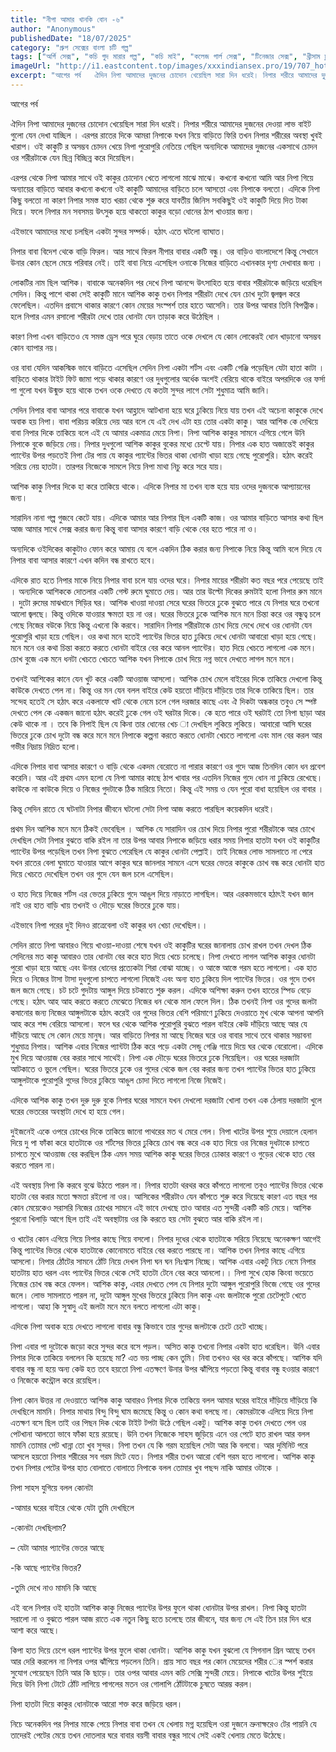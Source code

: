 ```yaml
---
title: "নীপা আমার খানকি বোন -৬"
author: "Anonymous"
publishedDate: "18/07/2025"
category: "গ্রুপ সেক্সের বাংলা চটি গল্প"
tags: ["অর্গি সেক্স", "কচি গুদ মারার গল্প", "কচি মাই", "কলেজ গার্ল সেক্স", "টিনেজার সেক্স", "থ্রীসাম চুদাচুদির গল্প", "পারিবারিক সেক্স", "ভাই বোনের চোদন কাহিনী"]
imageUrl: "http://i1.eastcontent.top/images/xxxindiansex.pro/19/707_hot_body.jpg"
excerpt: "আগের পর্ব   ঐদিন নিপা আমাদের দুজনের চোদোন খেয়েছিল সারা দিন ধরেই। নিপার শরীরে আমাদের দুজনের দেওয়া লাভ বাইট গুলো যেন দেখা যাচ্ছিল । এরপর রাতের দিকে আমরা নিপাকে যখন নিয়ে বাড়িতে ফিরি তখন নিপার শরীরের..."
---
```


আগের পর্ব


ঐদিন নিপা আমাদের দুজনের চোদোন খেয়েছিল সারা দিন ধরেই। নিপার শরীরে আমাদের দুজনের দেওয়া লাভ বাইট গুলো যেন দেখা যাচ্ছিল । এরপর রাতের দিকে আমরা নিপাকে যখন নিয়ে বাড়িতে ফিরি তখন নিপার শরীরের অবস্থা খুবই খারাপ। ওই কাকুটি র অসম্ভব চোদন খেয়ে নিপা পুরোপুরি নেতিয়ে গেছিল অন্যদিকে আমাদের দুজনের একসাথে চোদন ওর শরীরটাকে যেন ছিন্ন বিচ্ছিন্ন করে দিয়েছিল।

এরপর থেকে নিপা আমার সাথে ওই কাকুর চোদোন খেতে লাগলো মাঝে মাঝে। কখনো কখনো আমি আর নিপা গিয়ে অন্যায়ের বাড়িতে আবার কখনো কখনো ওই কাকুটি আমাদের বাড়িতে চলে আসতো এবং নিপাকে বলতো। এদিকে নিপা কিছু বলতো না কারণ নিপার সমস্ত হাত খরচা থেকে শুরু করে যাবতীয় জিনিস সবকিছুই ওই কাকুটি দিয়ে দিত টাকা দিয়ে। ফলে নিপার মন সবসময় উৎসুক হয়ে থাকতো কাকুর বড়ো ধোনের ঠাপ খাওয়ার জন্য।

এইভাবে আমাদের মধ্যে চলছিল একটা সুন্দর সম্পর্ক। হঠাৎ এতে ঘটলো ব্যাঘাত।

নিপার বাবা বিদেশ থেকে বাড়ি ফিরল। আর সাথে ফিরল নীপার বাবার একটি বন্ধু। ওর বাড়িও বাংলাদেশে কিন্তু সেখানে উনার কোন ছেলে মেয়ে পরিবার নেই। তাই বাবা নিয়ে এসেছিল ওনাকে নিজের বাড়িতে এখানকার দৃশ্য দেখাবার জন্য ।

লোকটির নাম ছিল আশিক। বাবাকে অনেকদিন পর দেখে নিপা আনন্দে উৎসাহিত হয়ে বাবার শরীরটাকে জড়িয়ে ধরেছিল সেদিন। কিন্তু পাশে থাকা সেই কাকুটি মানে আশিক কাকু তখন নিপার শরীরটা দেখে যেন চোখ দুটো জ্বলজ্বল করে ফেলেছিল। এতদিন প্রবাসে থাকার কারণে কোন মেয়ের সংস্পর্শ তার হাতে আসেনি। তার উপর আবার তিনি বিপত্নীক। হলে নিপার এমন রসালো শরীরটা দেখে তার ধোনটা যেন তাড়াক করে উঠেছিল ।

কারণ নিপা এখন বাড়িতেও যে সমস্ত ড্রেস পরে ঘুরে বেড়ায় তাতে ওকে দেখলে যে কোন লোকেরই ধোন খাড়ানো অসম্ভব কোন ব্যাপার নয়।

ওর বাবা যেদিন আকস্মিক ভাবে বাড়িতে এসেছিল সেদিন নিপা একটা শর্টস এবং একটি গেঞ্জি পড়েছিল যেটা হাতা কাটা । বাড়িতে থাকার টাইট ফিট জামা পড়ে থাকার কারণে ওর দুধগুলোর অর্ধেক অংশই বেরিয়ে থাকে বাইরে অপরদিকে ওর ফর্সা পা গুলো যখন উন্মুক্ত হয়ে থাকে তখন ওকে দেখতে যে কতটা সুন্দর লাগে সেটা শুধুমাত্র আমি জানি।

সেদিন নিপার বাবা আসার পরে বাবাকে যখন আহ্লাদে আটখানা হয়ে ঘরে ঢুকিয়ে নিয়ে যায় তখন এই অচেনা কাকুকে দেখে অবাক হয় নিপা। বাবা পরিচয় করিয়ে দেয় আর বলে যে এই দেখ এটা হয় তোর একটা কাকু। আর আশিক কে দেখিয়ে বাবা নিপার দিকে তাকিয়ে বলে এই যে আমার একমাত্র মেয়ে নিপা। নিপা আশিক কাকুর সামনে এগিয়ে গেলে উনি নিপাকে বুকে জড়িয়ে নেয়। নিপার দুধগুলো আশিক কাকুর বুকের মধ্যে চেপ্টে যায়। নিপার এক হাত অজান্তেই কাকুর প্যান্টের উপর পড়তেই নিপা টের পায় যে কাকুর প্যান্টের ভিতর থাকা ধোনটা খাড়া হয়ে গেছে পুরোপুরি। হঠাৎ করেই সরিয়ে নেয় হাতটা। তারপর নিজেকে সামলে নিয়ে নিপা মাথা নিচু করে সরে যায়।

আশিক কাকু নিপার দিকে হা করে তাকিয়ে থাকে। এদিকে নিপার মা তখন ব্যস্ত হয়ে যায় ওদের দুজনকে আপ্যায়নের জন্য।

সারাদিন নানা গল্প গুজবে কেটে যায়। এদিকে আমার আর নিপার ছিল একটি কাজ। ওর আমার বাড়িতে আসার কথা ছিল আজ আমার সাথে সেক্স করার জন্য কিন্তু বাবা আসার কারণে বাড়ি থেকে বের হতে পারে না ও।

অন্যদিকে ওইদিকের কাকুটাও ফোন করে আমায় যে বলে একদিন ঠিক করার জন্য নিপাকে নিয়ে কিন্তু আমি বলে দিয়ে যে নিপার বাবা আসার কারণে এখন কদিন বন্ধ রাখতে হবে।

এদিকে রাত হতে নিপার মাকে নিয়ে নিপার বাবা চলে যায় ওদের ঘরে। নিপার মায়ের শরীরটা কত বছর পরে পেয়েছে তাই । অন্যদিকে আশিককে দোতলার একটি গেস্ট রুমে ঘুমাতে দেয়। আর তার উল্টো দিকের রুমটাই হলো নিপার রুম মানে । দুটো রুমের মাঝখানে সিড়ির ঘর। আশিক খাওয়া দাওয়া সেরে ঘরের ভিতরে ঢুকে বুঝতে পারে যে নিপার ঘরে তখনো আলো জ্বলছে। কিন্তু ওদিকে যাওয়ার ক্ষমতা হয় না ওর। ঘরের ভিতরে ঢুকে আশিক মনে মনে চিন্তা করে ওর বন্ধুত্ব চলে গেছে নিজের বউকে নিয়ে কিন্তু এখনো কি করবে। সারাদিন নিপার শরীরটাকে চোখ দিয়ে দেখে দেখে ওর ধোনটা যেন পুরোপুরি খাড়া হয়ে গেছিল। ওর কথা মনে হতেই প্যান্টের ভিতর হাত ঢুকিয়ে দেখে ধোনটা আবারো খাড়া হয়ে গেছে। মনে মনে ওর কথা চিন্তা করতে করতে ধোনটা বাইরে বের করে আনল প্যান্টের। হাত দিয়ে খেচতে লাগলো এক মনে। চোখ বুজে এক মনে ধনটা খেচতে খেচতে আশিক যখন নিপাকে চোখ দিয়ে নগ্ন ভাবে দেখতে লাগল মনে মনে।

তখনই আশিকের কানে যেন খুট করে একটি আওয়াজ আসলো। আশিক চোখ মেলে বাইরের দিকে তাকিয়ে দেখলো কিন্তু কাউকে দেখতে পেল না। কিন্তু ওর মন যেন বলল বাইরে কেউ হয়তো দাঁড়িয়ে দাঁড়িয়ে তার দিকে তাকিয়ে ছিল। তার সন্দেহ হতেই সে হঠাৎ করে একলাফে খাট থেকে নেমে চলে গেল দরজার কাছে এবং ঐ দিকটা অন্ধকার তবুও সে স্পষ্ট দেখতে পেল কে একজন জানো হঠাৎ করেই ঢুকে গেল ওই ঘরটার দিকে। কে হতে পারে ওই ঘরটাই তো নিপা ছাড়া আর কেউ থাকে না । তবে কি নিপাই ছিল যে কিনা তার ধোনের খেচ া দেখছিল লুকিয়ে লুকিয়ে। আবারো আসি ঘরের ভিতরে ঢুকে চোখ দুটো বন্ধ করে মনে মনে নিপাকে কল্পনা করতে করতে ধোনটা খেচতে লাগলো এবং মাল বের করল আর গভীর নিদ্রায় নিদ্রিত হলো।

এদিকে নিপার বাবা আসার কারণে ও বাড়ি থেকে একদম বেরোতে না পারার কারণে ওর গুদে আজ তিনদিন কোন ধন প্রবেশ করেনি। আর এই প্রথম এমন হলো যে নিপা আমার কাছে ঠাপ খাবার পর এতদিন নিজের গুদে ধোন না ঢুকিয়ে রেখেছে। কাউকে না কাউকে দিয়ে ও নিজের গুদটাকে ঠিক মারিয়ে নিতো। কিন্তু এই সময় ও যেন পুরো বাধা হয়েছিল ওর বাবার ।

কিন্তু সেদিন রাতে যে ঘটনাটা নিপার জীবনে ঘটলো সেটা নিপা আজ করতে পারছিল কয়েকদিন ধরেই।

প্রথম দিন আশিক মনে মনে ঠিকই ভেবেছিল । আশিক যে সারাদিন ওর চোখ দিয়ে নিপার পুরো শরীরটাকে আর চোখে দেখছিল সেটা নিপার বুঝতে বাকি রইল না তার উপর আবার নিপাকে জড়িয়ে ধরার সময় নিপার হাতটা যখন ওই কাকুটির প্যান্টের উপর পড়েছিল তখন নিপা বুঝতে পেরেছিল যে কাকুর ধোনটা পেল্লাই। তাই নিজের লোভ সামলাতে না পেরে যখন রাতের বেলা ঘুমাতে যাওয়ার আগে কাকুর ঘরে জানলার সামনে এসে ঘরের ভেতর কাকুকে চোখ বন্ধ করে ধোনটা হাত দিয়ে খেচতে দেখেছিল তখন ওর গুদে যেন জল চলে এসেছিল।

ও হাত দিয়ে নিজের শর্টস এর ভেতর ঢুকিয়ে গুদে আঙুল দিয়ে নাড়াতে লাগছিল। আর এরকমভাবে হঠাৎই যখন জাল নাই ওর হাত বাড়ি খায় তখনই ও দৌড়ে ঘরের ভিতরে ঢুকে যায়।

এইভাবে নিপা পরের দুই দিনও রাত্রেবেলা ওই কাকুর ধন খেচা দেখেছিল।।

সেদিন রাতে নিপা আবারও গিয়ে খাওয়া-দাওয়া শেষে যখন ওই কাকুটির ঘরের জানালায় চোখ রাখল তখন দেখল ঠিক সেদিনের মত কাকু আবারও তার ধোনটা বের করে হাত দিয়ে খেচে চলেছে। নিপা দেখতে লাগল আশিক কাকুর ধোনটা পুরো খাড়া হয়ে আছে এবং উনার ধোনের প্রত্যেকটা শিরা বোঝা যাচ্ছে। ও আস্তে আস্তে গরম হতে লাগলো। এক হাত দিয়ে ও নিজের টাসা টাসা দুধগুলো চাপতে লাগলো নিজেই এবং অন্য হাত ঢুকিয়ে দিল প্যান্টের ভিতর। ওর গুদে তখন জল জমে গেছে। চট চটে গুদটায় আঙ্গুল দিয়ে চটকাতে শুরু করল। এদিকে অশিক্ষা করুন তখন হাতের স্পিড বেড়ে গেছে। হঠাৎ আহ আহ করতে করতে মেঝেতে নিজের ধন থেকে মাল ফেলে দিল। ঠিক তখনই নিপা ওর গুদের জলটা কষানোর জন্য নিজের আঙ্গুলটাকে হঠাৎ করেই ওর গুদের ভিতর বেশি পরিমাণে ঢুকিয়ে দেওয়াতে মুখ থেকে আপনা আপনি আহ করে শব্দ বেরিয়ে আসলো। ফলে ঘর থেকে আশিক পুরোপুরি বুঝতে পারল বাইরে কেউ দাঁড়িয়ে আছে আর যে দাঁড়িয়ে আছে সে কোন মেয়ে মানুষ। আর বাড়িতে নিপার মা আছে নিজের ঘরে ওর বাবার সাথে তবে থাকার সম্ভাবনা শুধুমাত্র নিপার। আশিক এবার নিজের প্যান্টটা ঠিক করে পড়ে একটা সেন্ডু গেঞ্জি গায়ে দিয়ে ঘর থেকে বেরোলো। এদিকে মুখ দিয়ে আওয়াজ বের করার সাথে সাথেই। নিপা এক দৌড়ে ঘরের ভিতরে ঢুকে গিয়েছিল। ওর ঘরের দরজাটা আটকাতে ও ভুলে গেছিল। ঘরের ভিতরে ঢুকে ওর গুদের থেকে জল বের করার জন্য তখন প্যান্টের ভিতর হাত ঢুকিয়ে আঙ্গুলটাকে পুরোপুরি গুদের ভিতর ঢুকিয়ে আঙুল চোদা দিতে লাগলো নিজে নিজেই।

এদিকে আশিক কাকু তখন দুরু দুরু বুকে নিপার ঘরের সামনে যখন দেখলো দরজাটা খোলা তখন এক ঠেলায় দরজাটা খুলে ঘরের ভেতরের অবস্থাটা দেখে হা হয়ে গেল।

দুইজনেই একে ওপরে চোখের দিকে তাকিয়ে জানো পাথরের মত থ মেরে গেল। নিপা খাটের উপর শুয়ে দেয়ালে হেলান দিয়ে দু পা ফাঁকা করে হাতটাকে ওর শর্টসের ভিতর ঢুকিয়ে চোখ বন্ধ করে এক হাত দিয়ে ওর নিজের দুধটাকে চাপতে চাপতে মুখে আওয়াজ বের করছিল ঠিক এমন সময় আশিক কাকু ঘরের ভিতর ঢোকার কারণে ও গুড়ের থেকে হাত বের করতে পারল না।

এই অবস্থায় নিপা কি করবে বুঝে উঠতে পারল না। নিপার হাতটা থরথর করে কাঁপতে লাগলো তবুও প্যান্টের ভিতর থেকে হাতটা বের করার মতো ক্ষমতা রইলো না ওর। আসিকের শরীরটাও যেন কাঁপতে শুরু করে দিয়েছে কারণ এত বছর পর কোন মেয়েকেও সরাসরি নিজের চোখের সামনে এই ভাবে দেখছে তাও আবার এত সুন্দরী একটি কচি মেয়ে। আশিক পুরনো খিলাড়ি আগে ছিল তাই এই অবস্থাটায় ওর কি করতে হয় সেটা বুঝতে আর বাকি রইল না।

ও খাটের কোন এগিয়ে গিয়ে নিপার কাছে গিয়ে বসলো। নিপার দুধের থেকে হাতটাকে সরিয়ে নিয়েছে অনেকক্ষণ আগেই কিন্তু প্যান্টের ভিতর থেকে হাতটাকে কোনোমতে বাইরে বের করতে পারছে না। আশিক তখন নিপার কাছে এগিয়ে আসলো। নিপার ঠোঁটের সামনে ঠোঁট নিয়ে দেখল নিপা ঘন ঘন নিঃশ্বাস নিচ্ছে। আশিক এবার একটু নিচে নেমে নিপার হাতটায় হাত ধরল এবং প্যান্টের ভিতর থেকে সেই হাতটা টেনে বের করে আনলো।। নিপা সুখে হোক কিংবা ভয়েতে নিজের চোখ বন্ধ করে ফেলল। আশিক কাকু, এবার দেখতে পেল যে নিপার দুটো আঙ্গুল পুরোপুরি ভিজে গেছে ওর গুদের জলে। লোভ সামলাতে পারল না, দুটো আঙ্গুল মুখের ভিতরে ঢুকিয়ে নিল কাকু এবং জলটাকে পুরো চেটেপুটে খেতে লাগলো। আহা কি সুস্বাদু এই জলটা মনে মনে বলতে লাগলো এটা কাকু।

এদিকে নিপা অবাক হয়ে দেখতে লাগলো বাবার বন্ধু কিভাবে তার গুদের জলটাকে চেটে চেটে খাচ্ছে।

নিপা এবার পা দুটোকে জড়ো করে সুন্দর করে বসে পড়ল। অসিত কাকু তখনো নিপার একটা হাত ধরেছিল। উনি এবার নিপার দিকে তাকিয়ে বললেন কি হয়েছে মা? এত ভয় পাচ্ছ কেন তুমি। নিবা তখনও থর থর করে কাঁপছে। আশিক যদি বাবার বন্ধু না হয়ে অন্য কেউ হত তবে হয়তো নিপা এতক্ষণে উনার উপর ঝাঁপিয়ে পড়তো কিন্তু বাবার বন্ধু হওয়ার কারণে ও নিজেকে কন্ট্রোল করে রয়েছিল।

নিপা কোন উত্তর না দেওয়াতে আশিক কাকু আবারও নিপার দিকে তাকিয়ে বলল আমার ঘরের বাইরে দাঁড়িয়ে দাঁড়িয়ে কি দেখছিলে মামনি। নিপার মাথায় বিন্দু বিন্দু ঘাম জমেছে কিন্তু ও কোন কথা বলছে না। কোমরটাকে এলিয়ে দিয়ে নিপা এতক্ষণ বসে ছিল তাই ওর পিছন দিক থেকে টাইট টপটা উঠে গেছিল একটু। আশিক কাকু তখন দেখতে পেল ওর পেটখানা আলতো ভাবে ফাঁকা হয়ে রয়েছে। উনি তখন নিজেকে সাহস জুড়িয়ে এনে ওর পেটে হাত রাখল আর বলল মামনি তোমার পেট খান্না তো খুব সুন্দর। নিপা তখন যে কি গরম হয়েছিল সেটা আর কি বলবো। আর দুমিনিট পরে আসলে হয়তো নিপার শরীরের সব গরম মিটে যেত। নিপার শরীর তখন আরো বেশি গরম হতে লাগলো। আশিক কাকু তখন নিপার পেটের উপর হাত বোলাতে বোলাতে নিপাকে বলল তোমার খুব পছন্দ নাকি আমার ওটাকে ।

নিপা সাহস যুগিয়ে বলল কোনটা

-আমার ঘরের বাইরে থেকে যেটা তুমি দেখছিলে

-কোনটা দেখছিলাম?

– যেটা আমার প্যান্টের ভেতর আছে

-কি আছে প্যান্টের ভিতর?

-তুমি দেখে নাও মামনি কি আছে

এই বলে নিপার ওই হাতটা আশিক কাকু নিজের প্যান্টের উপর ফুলে থাকা ধোনটার উপর রাখল। নিপা কিন্তু হাতটা সরালো না ও বুঝতে পারল আজ রাতে এক নতুন কিছু হতে চলেছে তার জীবনে, যার জন্য সে এই তিন চার দিন ধরে আশা করে আছে।

কিপা হাত দিয়ে চেপে ধরল প্যান্টের উপর ফুলে থাকা ধোনটা। আশিক কাকু যখন বুঝলো যে সিগনাল গ্রিন আছে তখন আর দেরি করলেন না নিপার ওপর ঝাঁপিয়ে পড়লেন তিনি। প্রায় সাত বছর পর কোন মেয়েদের শরীর ের স্পর্শ করার সুযোগ পেয়েছেন তিনি আর কি ছাড়ে। তার ওপর আবার এমন কচি সেক্সি সুন্দরী মেয়ে। নিপাকে খাটের উপর শুইয়ে দিয়ে উনি নিপা টোটে ঠোঁট লাগিয়ে পাগলের মতন ওর গোলাপি ঠোঁটটাকে চুষতে আরম্ভ করল।

নিপা হাতটা দিয়ে কাকুর ধোনটাকে আরো শক্ত করে জড়িয়ে ধরল।

নিচে অনেকদিন পর নিপার মাকে পেয়ে নিপার বাবা তখন যে খেলায় মগ্ন হয়েছিল ওরা দুজনে ভ্রুনাক্ষরেও টের পায়নি যে তাদেরই পেটের মেয়ে তখন দোতলার ঘরে বাবার বয়সী বাবার বন্ধুর সাথে সেই একই খেলায় মেতে উঠেছে।
